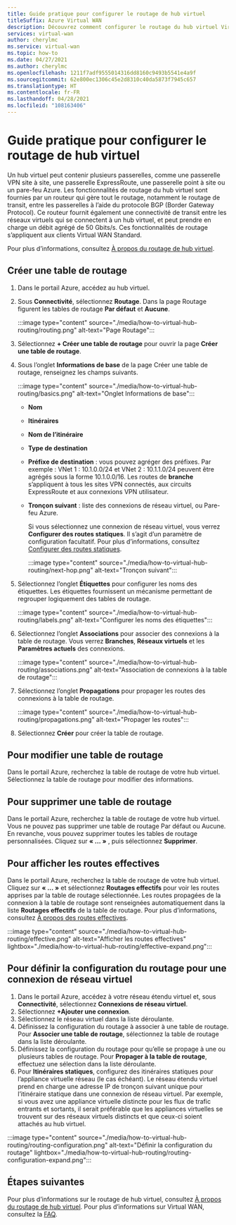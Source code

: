 ```yaml
---
title: Guide pratique pour configurer le routage de hub virtuel
titleSuffix: Azure Virtual WAN
description: Découvrez comment configurer le routage du hub virtuel Virtual WAN.
services: virtual-wan
author: cherylmc
ms.service: virtual-wan
ms.topic: how-to
ms.date: 04/27/2021
ms.author: cherylmc
ms.openlocfilehash: 1211f7adf9555014316dd8160c9493b5541e4a9f
ms.sourcegitcommit: 62e800ec1306c45e2d8310c40da5873f7945c657
ms.translationtype: HT
ms.contentlocale: fr-FR
ms.lasthandoff: 04/28/2021
ms.locfileid: "108163406"
---
```

# <a name="how-to-configure-virtual-hub-routing"></a>Guide pratique pour configurer le routage de hub virtuel

Un hub virtuel peut contenir plusieurs passerelles, comme une passerelle VPN site à site, une passerelle ExpressRoute, une passerelle point à site ou un pare-feu Azure. Les fonctionnalités de routage du hub virtuel sont fournies par un routeur qui gère tout le routage, notamment le routage de transit, entre les passerelles à l’aide du protocole BGP (Border Gateway Protocol). Ce routeur fournit également une connectivité de transit entre les réseaux virtuels qui se connectent à un hub virtuel, et peut prendre en charge un débit agrégé de 50 Gbits/s. Ces fonctionnalités de routage s’appliquent aux clients Virtual WAN Standard.

Pour plus d’informations, consultez [À propos du routage de hub virtuel](about-virtual-hub-routing.md).

## <a name="create-a-route-table"></a><a name="create-table"></a>Créer une table de routage

1. Dans le portail Azure, accédez au hub virtuel.
2. Sous **Connectivité**, sélectionnez **Routage**. Dans la page Routage figurent les tables de routage **Par défaut** et **Aucune**.

   :::image type="content" source="./media/how-to-virtual-hub-routing/routing.png" alt-text="Page Routage":::
3. Sélectionnez **+ Créer une table de routage** pour ouvrir la page **Créer une table de routage**.
4. Sous l’onglet **Informations de base** de la page Créer une table de routage, renseignez les champs suivants.

   :::image type="content" source="./media/how-to-virtual-hub-routing/basics.png" alt-text="Onglet Informations de base":::

   * **Nom**
   * **Itinéraires**
   * **Nom de l’itinéraire**
   * **Type de destination**
   * **Préfixe de destination** : vous pouvez agréger des préfixes. Par exemple : VNet 1 : 10.1.0.0/24 et VNet 2 : 10.1.1.0/24 peuvent être agrégés sous la forme 10.1.0.0/16. Les routes de **branche** s’appliquent à tous les sites VPN connectés, aux circuits ExpressRoute et aux connexions VPN utilisateur.
   * **Tronçon suivant** : liste des connexions de réseau virtuel, ou Pare-feu Azure.

     Si vous sélectionnez une connexion de réseau virtuel, vous verrez **Configurer des routes statiques**. Il s’agit d’un paramètre de configuration facultatif. Pour plus d’informations, consultez [Configurer des routes statiques](about-virtual-hub-routing.md#static).

      :::image type="content" source="./media/how-to-virtual-hub-routing/next-hop.png" alt-text="Tronçon suivant":::

5. Sélectionnez l’onglet **Étiquettes** pour configurer les noms des étiquettes. Les étiquettes fournissent un mécanisme permettant de regrouper logiquement des tables de routage.

    :::image type="content" source="./media/how-to-virtual-hub-routing/labels.png" alt-text="Configurer les noms des étiquettes":::

6. Sélectionnez l’onglet **Associations** pour associer des connexions à la table de routage.
Vous verrez **Branches**, **Réseaux virtuels** et les **Paramètres actuels** des connexions.

    :::image type="content" source="./media/how-to-virtual-hub-routing/associations.png" alt-text="Association de connexions à la table de routage":::

7. Sélectionnez l’onglet **Propagations** pour propager les routes des connexions à la table de routage.

    :::image type="content" source="./media/how-to-virtual-hub-routing/propagations.png" alt-text="Propager les routes":::

8. Sélectionnez **Créer** pour créer la table de routage.

## <a name="to-edit-a-route-table"></a><a name="edit-table"></a>Pour modifier une table de routage

Dans le portail Azure, recherchez la table de routage de votre hub virtuel. Sélectionnez la table de routage pour modifier des informations.

## <a name="to-delete-a-route-table"></a><a name="delete-table"></a>Pour supprimer une table de routage

Dans le portail Azure, recherchez la table de routage de votre hub virtuel. Vous ne pouvez pas supprimer une table de routage Par défaut ou Aucune. En revanche, vous pouvez supprimer toutes les tables de routage personnalisées. Cliquez sur **« … »** , puis sélectionnez **Supprimer**.

## <a name="to-view-effective-routes"></a><a name="view-routes"></a>Pour afficher les routes effectives

Dans le portail Azure, recherchez la table de routage de votre hub virtuel. Cliquez sur **« ... »** et sélectionnez **Routages effectifs** pour voir les routes apprises par la table de routage sélectionnée. Les routes propagées de la connexion à la table de routage sont renseignées automatiquement dans la liste **Routages effectifs** de la table de routage. Pour plus d’informations, consultez [À propos des routes effectives](effective-routes-virtual-hub.md).

:::image type="content" source="./media/how-to-virtual-hub-routing/effective.png" alt-text="Afficher les routes effectives" lightbox="./media/how-to-virtual-hub-routing/effective-expand.png":::

## <a name="to-set-up-routing-configuration-for-a-virtual-network-connection"></a><a name="routing-configuration"></a>Pour définir la configuration du routage pour une connexion de réseau virtuel

1. Dans le portail Azure, accédez à votre réseau étendu virtuel et, sous **Connectivité**, sélectionnez **Connexions de réseau virtuel**.
1. Sélectionnez **+Ajouter une connexion**.
1. Sélectionnez le réseau virtuel dans la liste déroulante.
1. Définissez la configuration du routage à associer à une table de routage. Pour **Associer une table de routage**, sélectionnez la table de routage dans la liste déroulante.
1. Définissez la configuration du routage pour qu’elle se propage à une ou plusieurs tables de routage. Pour **Propager à la table de routage**, effectuez une sélection dans la liste déroulante.
1. Pour **Itinéraires statiques**, configurez des itinéraires statiques pour l’appliance virtuelle réseau (le cas échéant). Le réseau étendu virtuel prend en charge une adresse IP de tronçon suivant unique pour l’itinéraire statique dans une connexion de réseau virtuel. Par exemple, si vous avez une appliance virtuelle distincte pour les flux de trafic entrants et sortants, il serait préférable que les appliances virtuelles se trouvent sur des réseaux virtuels distincts et que ceux-ci soient attachés au hub virtuel.


:::image type="content" source="./media/how-to-virtual-hub-routing/routing-configuration.png" alt-text="Définir la configuration du routage" lightbox="./media/how-to-virtual-hub-routing/routing-configuration-expand.png":::

## <a name="next-steps"></a>Étapes suivantes

Pour plus d’informations sur le routage de hub virtuel, consultez [À propos du routage de hub virtuel](about-virtual-hub-routing.md).
Pour plus d’informations sur Virtual WAN, consultez la [FAQ](virtual-wan-faq.md).
